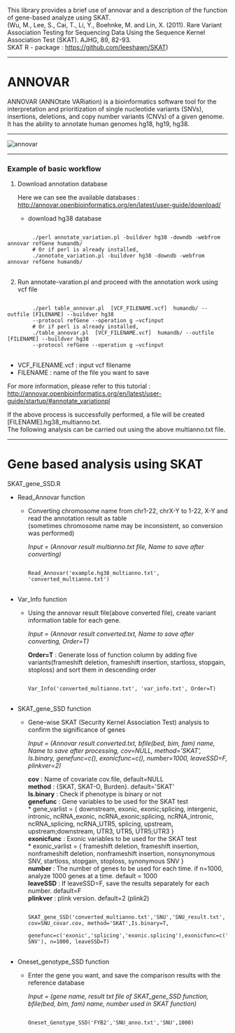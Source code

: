 This library provides a brief use of annovar and a description of the function of gene-based analyze using SKAT.  
(Wu, M., Lee, S., Cai, T., Li, Y., Boehnke, M. and Lin, X. (2011). Rare Variant Association Testing for Sequencing Data Using the Sequence Kernel Association Test (SKAT). AJHG, 89, 82-93.  
SKAT R - package : <https://github.com/leeshawn/SKAT>)

-------------------------------------------
# ANNOVAR
ANNOVAR (ANNOtate VARiation) is a bioinformatics software tool for the interpretation and prioritization of single nucleotide variants (SNVs), insertions, deletions, and copy number variants (CNVs) of a given genome. It has the ability to annotate human genomes hg18, hg19, hg38.

-----------------------

![annovar](https://user-images.githubusercontent.com/73377376/97069199-74801580-1609-11eb-8775-0b07cadf878d.png)

-----------------------

### Example of basic workflow
1. Download annotation database

    Here we can see the available databases : <http://annovar.openbioinformatics.org/en/latest/user-guide/download/>

   * download hg38 database
<pre>
<code>
        ./perl annotate_variation.pl -buildver hg38 -downdb -webfrom annovar refGene humandb/
        # Or if perl is already installed,
        ./annotate_variation.pl -buildver hg38 -downdb -webfrom annovar refGene humandb/
</code>
</pre>

2. Run annotate-varation.pl and proceed with the annotation work using vcf file

<pre>
<code>
        ./perl table_annovar.pl  [VCF_FILENAME.vcf]  humandb/ --outfile [FILENAME] --buildver hg38 
        --protocol refGene --operation g –vcfinput
        # Or if perl is already installed,
        ./table_annovar.pl  [VCF_FILENAME.vcf]  humandb/ --outfile [FILENAME] --buildver hg38 
        --protocol refGene --operation g –vcfinput
</code>
</pre>  
* VCF_FILENAME.vcf : input vcf filename  
* FILENAME : name of the file you want to save  

For more information, please refer to this tutorial : <http://annovar.openbioinformatics.org/en/latest/user-guide/startup/#annotate_variationpl>

If the above process is successfully performed, a file will be created [FILENAME].hg38_multianno.txt.  
The following analysis can be carried out using the above multianno.txt file.

-------------------------------------

# Gene based analysis using SKAT

SKAT_gene_SSD.R
  * Read_Annovar function  
      * Converting chromosome name from chr1-22, chrX-Y to 1-22, X-Y and read the annotation result as table  
        (sometimes chromosome name may be inconsistent, so conversion was performed)  
        
        *Input = (Annovar result multianno.txt file, Name to save after converting)*  
        
        <pre>
        <code>
        Read_Annovar('example.hg38_multianno.txt', 'converted_multianno.txt')
        </code>
        </pre>  
        
  * Var_Info function
      * Using the annovar result file(above converted file), create variant information table for each gene.  
      
        *Input = (Annovar result converted.txt, Name to save after converting, Order=T)*  
        
        **Order=T** : Generate loss of function column by adding five variants(frameshift deletion, frameshift insertion, 
        startloss, stopgain, stoploss) and sort them in descending order
        
        <pre>
        <code>
        Var_Info('converted_multianno.txt', 'var_info.txt', Order=T)
        </code>
        </pre>  

        
  * SKAT_gene_SSD function
      * Gene-wise SKAT (Security Kernel Association Test) analysis to confirm the significance of genes
      
        *Input = (Annovar result converted.txt, bfile(bed, bim, fam) name, Name to save after processing, cov=NULL, method='SKAT', Is.binary, genefunc=c(), exonicfunc=c(), number=1000, leaveSSD=F, plinkver=2)*  
        
        **cov** : Name of covariate cov.file, default=NULL  
        **method** : {SKAT, SKAT-O, Burden}. default='SKAT'  
        **Is.binary** : Check if phenotype is binary or not  
        **genefunc** : Gene variables to be used for the SKAT test   
                * gene_varlist = { downstream, exonic, exonic;splicing, intergenic, intronic, ncRNA_exonic, ncRNA_exonic;splicing, 
                                  ncRNA_intronic, ncRNA_splicing, ncRNA_UTR5, splicing, upstream, upstream;downstream, UTR3, 
                                  UTR5, UTR5;UTR3 }   
        **exonicfunc** : Exonic variables to be used for the SKAT test   
                * exonic_varlist = { frameshift deletion, frameshift insertion, nonframeshift deletion, nonframeshift insertion, 
                                     nonsynonymous SNV, startloss, stopgain, stoploss, synonymous SNV }  
        **number** : The number of genes to be used for each time. if n=1000, analyze 1000 genes at a time. default = 1000  
        **leaveSSD** : If leaveSSD=F, save the results separately for each number. default=F  
        **plinkver** : plink version. default=2 (plink2)  
        
        <pre>
        <code>
        SKAT_gene_SSD('converted_multianno.txt','SNU','SNU_result.txt', cov=SNU_covar.cov, method='SKAT',Is.binary=T,
                      genefunc=c('exonic','splicing','exonic.splicing'),exonicfunc=c('nonsynonymous SNV'), n=1000, leaveSSD=T)
        </code>
        </pre>  
                  
  * Oneset_genotype_SSD function
      * Enter the gene you want, and save the comparison results with the reference database
          
        *Input = (gene name, result txt file of SKAT_gene_SSD function, bfile(bed, bim, fam) name, number used in SKAT function)*

        <pre>
        <code>
        Oneset_Genotype_SSD('FYB2','SNU_anno.txt','SNU',1000)
        </code>
        </pre>  
